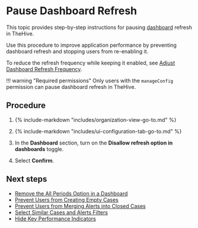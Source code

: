 # Pause Dashboard Refresh

This topic provides step-by-step instructions for pausing [dashboard](../../../analyst-corner/dashboard/about-dashboards.md) refresh in TheHive.

Use this procedure to improve application performance by preventing dashboard refresh and stopping users from re-enabling it.

To reduce the refresh frequency while keeping it enabled, see [Adjust Dashboard Refresh Frequency](../../../analyst-corner/dashboard/adjust-dashboard-refresh-frequency.md).

!!! warning "Required permissions"
    Only users with the `manageConfig` permission can pause dashboard refresh in TheHive.

<h2>Procedure</h2>

1. {% include-markdown "includes/organization-view-go-to.md" %}

2. {% include-markdown "includes/ui-configuration-tab-go-to.md" %}

3. In the **Dashboard** section, turn on the **Disallow refresh option in dashboards** toggle.

4. Select **Confirm**.

<h2>Next steps</h2>

* [Remove the All Periods Option in a Dashboard](remove-all-periods-option.md)
* [Prevent Users from Creating Empty Cases](prevent-creating-empty-cases.md)
* [Prevent Users from Merging Alerts into Closed Cases](prevent-merging-alerts-into-closed-cases.md)
* [Select Similar Cases and Alerts Filters](select-similar-cases-alerts-filters.md)
* [Hide Key Performance Indicators](hide-key-performance-indicators.md)